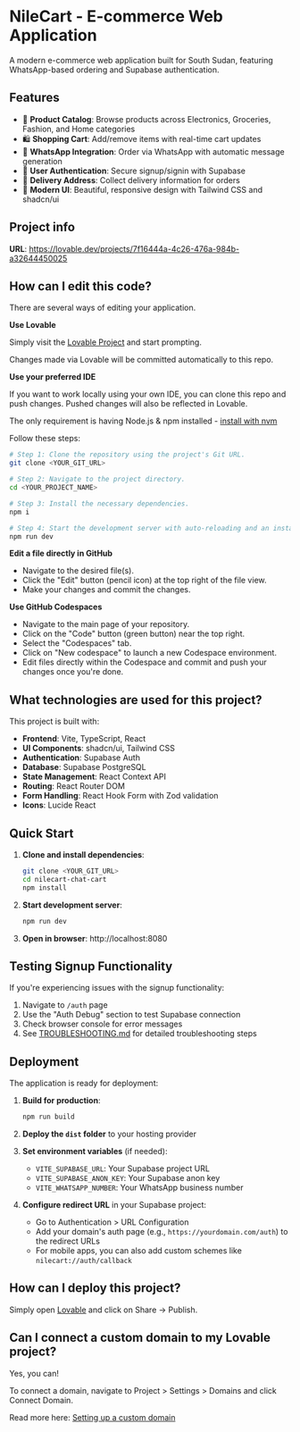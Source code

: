 # NileCart - E-commerce Web Application

A modern e-commerce web application built for South Sudan, featuring WhatsApp-based ordering and Supabase authentication.

## Features

- 🛒 **Product Catalog**: Browse products across Electronics, Groceries, Fashion, and Home categories
- 🛍️ **Shopping Cart**: Add/remove items with real-time cart updates
- 📱 **WhatsApp Integration**: Order via WhatsApp with automatic message generation
- 🔐 **User Authentication**: Secure signup/signin with Supabase
- 📍 **Delivery Address**: Collect delivery information for orders
- 🎨 **Modern UI**: Beautiful, responsive design with Tailwind CSS and shadcn/ui

## Project info

**URL**: https://lovable.dev/projects/7f16444a-4c26-476a-984b-a32644450025

## How can I edit this code?

There are several ways of editing your application.

**Use Lovable**

Simply visit the [Lovable Project](https://lovable.dev/projects/7f16444a-4c26-476a-984b-a32644450025) and start prompting.

Changes made via Lovable will be committed automatically to this repo.

**Use your preferred IDE**

If you want to work locally using your own IDE, you can clone this repo and push changes. Pushed changes will also be reflected in Lovable.

The only requirement is having Node.js & npm installed - [install with nvm](https://github.com/nvm-sh/nvm#installing-and-updating)

Follow these steps:

```sh
# Step 1: Clone the repository using the project's Git URL.
git clone <YOUR_GIT_URL>

# Step 2: Navigate to the project directory.
cd <YOUR_PROJECT_NAME>

# Step 3: Install the necessary dependencies.
npm i

# Step 4: Start the development server with auto-reloading and an instant preview.
npm run dev
```

**Edit a file directly in GitHub**

- Navigate to the desired file(s).
- Click the "Edit" button (pencil icon) at the top right of the file view.
- Make your changes and commit the changes.

**Use GitHub Codespaces**

- Navigate to the main page of your repository.
- Click on the "Code" button (green button) near the top right.
- Select the "Codespaces" tab.
- Click on "New codespace" to launch a new Codespace environment.
- Edit files directly within the Codespace and commit and push your changes once you're done.

## What technologies are used for this project?

This project is built with:

- **Frontend**: Vite, TypeScript, React
- **UI Components**: shadcn/ui, Tailwind CSS
- **Authentication**: Supabase Auth
- **Database**: Supabase PostgreSQL
- **State Management**: React Context API
- **Routing**: React Router DOM
- **Form Handling**: React Hook Form with Zod validation
- **Icons**: Lucide React

## Quick Start

1. **Clone and install dependencies**:
   ```bash
   git clone <YOUR_GIT_URL>
   cd nilecart-chat-cart
   npm install
   ```

2. **Start development server**:
   ```bash
   npm run dev
   ```

3. **Open in browser**: http://localhost:8080

## Testing Signup Functionality

If you're experiencing issues with the signup functionality:

1. Navigate to `/auth` page
2. Use the "Auth Debug" section to test Supabase connection
3. Check browser console for error messages
4. See [TROUBLESHOOTING.md](./TROUBLESHOOTING.md) for detailed troubleshooting steps

## Deployment

The application is ready for deployment:

1. **Build for production**:
   ```bash
   npm run build
   ```

2. **Deploy the `dist` folder** to your hosting provider

3. **Set environment variables** (if needed):
   - `VITE_SUPABASE_URL`: Your Supabase project URL
   - `VITE_SUPABASE_ANON_KEY`: Your Supabase anon key
   - `VITE_WHATSAPP_NUMBER`: Your WhatsApp business number

4. **Configure redirect URL** in your Supabase project:
   - Go to Authentication > URL Configuration
   - Add your domain's auth page (e.g., `https://yourdomain.com/auth`) to the redirect URLs
   - For mobile apps, you can also add custom schemes like `nilecart://auth/callback`

## How can I deploy this project?

Simply open [Lovable](https://lovable.dev/projects/7f16444a-4c26-476a-984b-a32644450025) and click on Share -> Publish.

## Can I connect a custom domain to my Lovable project?

Yes, you can!

To connect a domain, navigate to Project > Settings > Domains and click Connect Domain.

Read more here: [Setting up a custom domain](https://docs.lovable.dev/features/custom-domain#custom-domain)
